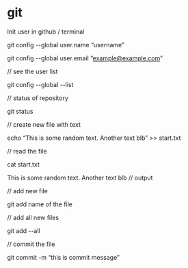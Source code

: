 # git


Init user in github / terminal



git config --global user.name “username”

git config --global user.email “example@example.com”



// see the user list

git config --global --list



// status of repository

git status



// create new file with text 

echo “This is some random text. Another text blb” >> start.txt



// read the file

cat start.txt



This is some random text. Another text blb // output



// add new file 

git add name of the file



// add all new files 

git add --all



// commit the file

git commit -m “this is commit message”



